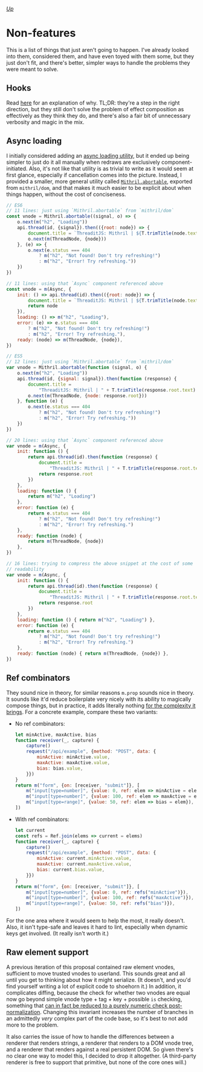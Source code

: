 [*Up*](./README.md)

# Non-features

This is a list of things that just aren't going to happen. I've already looked into them, considered them, and have even toyed with them some, but they just don't fit, and there's better, simpler ways to handle the problems they were meant to solve.

## Hooks

Read [here](rationale.md#hooks) for an explanation of why. TL;DR: they're a step in the right direction, but they still don't solve the problem of effect composition as effectively as they think they do, and there's also a fair bit of unnecessary verbosity and magic in the mix.

## Async loading

I initially considered adding an [async loading utility](excluded/async.mjs), but it ended up being simpler to just do it all manually when redraws are exclusively component-initiated. Also, it's not like that utility is as trivial to write as it would seem at first glance, especially if cancellation comes into the picture. Instead, I provided a smaller, more general utility called [`Mithril.abortable`](core/dom.md), exported from `mithril/dom`, and that makes it much easier to be explicit about when things happen, without the cost of conciseness.

```js
// ES6
// 11 lines: just using `Mithril.abortable` from `mithril/dom`
const vnode = Mithril.abortable((signal, o) => {
	o.next(m("h2", "Loading"))
	api.thread(id, {signal}).then(({root: node}) => {
		document.title = `ThreaditJS: Mithril | ${T.trimTitle(node.text)}`
		o.next(m(ThreadNode, {node}))
	}, (e) => {
		o.next(e.status === 404
			? m("h2", "Not found! Don't try refreshing!")
			: m("h2", "Error! Try refreshing."))
	})
})

// 11 lines: using that `Async` component referenced above
const vnode = m(Async, {
	init: () => api.thread(id).then(({root: node}) => {
		document.title = `ThreaditJS: Mithril | ${T.trimTitle(node.text)}`
		return node
	}),
	loading: () => m("h2", "Loading"),
	error: (e) => e.status === 404
		? m("h2", "Not found! Don't try refreshing!")
		: m("h2", "Error! Try refreshing."),
	ready: (node) => m(ThreadNode, {node}),
})

// ES5
// 12 lines: just using `Mithril.abortable` from `mithril/dom`
var vnode = Mithril.abortable(function (signal, o) {
	o.next(m("h2", "Loading"))
	api.thread(id, {signal: signal}).then(function (response) {
		document.title =
			"ThreaditJS: Mithril | " + T.trimTitle(response.root.text)
		o.next(m(ThreadNode, {node: response.root}))
	}, function (e) {
		o.next(e.status === 404
			? m("h2", "Not found! Don't try refreshing!")
			: m("h2", "Error! Try refreshing."))
	})
})

// 20 lines: using that `Async` component referenced above
var vnode = m(Async, {
	init: function () {
		return api.thread(id).then(function (response) {
			document.title =
				"ThreaditJS: Mithril | " + T.trimTitle(response.root.text)
			return response.root
		})
	},
	loading: function () {
		return m("h2", "Loading")
	},
	error: function (e) {
		return e.status === 404
			? m("h2", "Not found! Don't try refreshing!")
			: m("h2", "Error! Try refreshing.")
	},
	ready: function (node) {
		return m(ThreadNode, {node})
	},
})

// 16 lines: trying to compress the above snippet at the cost of some
// readability
var vnode = m(Async, {
	init: function () {
		return api.thread(id).then(function (response) {
			document.title =
				"ThreaditJS: Mithril | " + T.trimTitle(response.root.text)
			return response.root
		})
	},
	loading: function () { return m("h2", "Loading") },
	error: function (e) {
		return e.status === 404
			? m("h2", "Not found! Don't try refreshing!")
			: m("h2", "Error! Try refreshing.")
	},
	ready: function (node) { return m(ThreadNode, {node}) },
})
```

## Ref combinators

They sound nice in theory, for similar reasons `m.prop` sounds nice in theory. It sounds like it'd reduce boilerplate very nicely with its ability to magically compose things, but in practice, it adds literally nothing [for the complexity it brings](excluded/refs.mjs). For a concrete example, compare these two variants:

- No ref combinators:

	```js
	let minActive, maxActive, bias
	function receiver(_, capture) {
		capture()
		request("/api/example", {method: "POST", data: {
			minActive: minActive.value,
			maxActive: maxActive.value,
			bias: bias.value,
		}})
	}
	return m("form", {on: [receiver, "submit"]}, [
		m("input[type=number]", {value: 0, ref: elem => minActive = elem}),
		m("input[type=number]", {value: 100, ref: elem => maxActive = elem}),
		m("input[type=range]", {value: 50, ref: elem => bias = elem}),
	])
	```

- With ref combinators:

	```js
	let current
	const refs = Ref.join(elems => current = elems)
	function receiver(_, capture) {
		capture()
		request("/api/example", {method: "POST", data: {
			minActive: current.minActive.value,
			maxActive: current.maxActive.value,
			bias: current.bias.value,
		}})
	}
	return m("form", {on: [receiver, "submit"]}, [
		m("input[type=number]", {value: 0, ref: refs("minActive")}),
		m("input[type=number]", {value: 100, ref: refs("maxActive")}),
		m("input[type=range]", {value: 50, ref: refs("bias")}),
	])
	```

For the one area where it would seem to help the most, it really doesn't. Also, it isn't type-safe and leaves it hard to lint, especially when dynamic keys get involved. (It really isn't worth it.)

## Raw element support

A previous iteration of this proposal contained raw element vnodes, sufficient to move trusted vnodes to userland. This sounds great and all until you get to thinking about how it might serialize. (It doesn't, and you'd find yourself writing a lot of explicit code to shoehorn it.) In addition, it complicates diffing, because the check for whether two vnodes are equal now go beyond simple vnode type + tag + key + possible `is` checking, something that [can in fact be reduced to a purely numeric check post-normalization](vnode-structure.md#check-if-a-subtree-should-be-patched-or-replaced). Changing this invariant increases the number of branches in an admittedly *very* complex part of the code base, so it's best to not add more to the problem.

It also carries the issue of how to handle the differences between a renderer that renders strings, a renderer that renders to a DOM vnode tree, and a renderer that renders against a real persistent DOM. So given there's no clear one way to model this, I decided to drop it altogether. (A third-party renderer is free to support that primitive, but none of the core ones will.)
